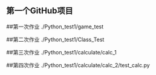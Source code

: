 ## 第一个GitHub项目

##第一次作业
./Python_test1/game_test

##第二次作业
./Python_test1/Class_Test

##第三次作业
./Python_test1/calculate/calc_1

##第四次作业
./Python_test1/calculate/calc_2/test_calc.py
